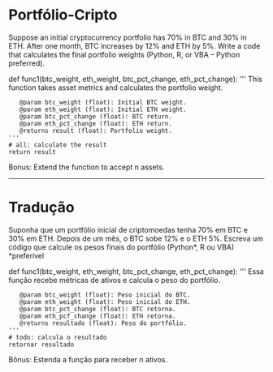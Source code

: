 # Portfólio-Cripto
Suppose an initial cryptocurrency portfolio has 70% in BTC and 30% in ETH. After one month, BTC increases by 12% and ETH by 5%. Write a code that calculates the final portfolio weights (Python, R, or VBA – Python preferred).

def func1(btc_weight, eth_weight, btc_pct_change, eth_pct_change):
    '''
       This function takes asset metrics and calculates the portfolio weight.
      
       @param btc_weight (float): Initial BTC weight.
       @param eth_weight (float): Initial ETH weight.
       @param btc_pct_change (float): BTC return.
       @param eth_pct_change (float): ETH return.
       @returns result (float): Portfolio weight.
    '''
    # all: calculate the result
    return result
Bonus: Extend the function to accept n assets. 
**********
# Tradução
Suponha que um portfólio inicial de criptomoedas tenha 70% em BTC e 30% em ETH. Depois de um mês, o BTC sobe 12% e o ETH 5%. Escreva um código que calcule os pesos finais do portfólio (Python*, R ou VBA) *preferível

def func1(btc_weight, eth_weight, btc_pct_change, eth_pct_change):
    '''
       Essa função recebe métricas de ativos e calcula o peso do portfólio.
      
       @param btc_weight (float): Peso inicial do BTC.
       @param eth_weight (float): Peso inicial do ETH.
       @param btc_pct_change (float): BTC retorna.
       @param eth_pcf_change (float): ETH retorna.
       @returns resultado (float): Peso do portfólio.
    '''
    # todo: calcula o resultado
    retornar resultado

Bônus: Estenda a função para receber n ativos.
